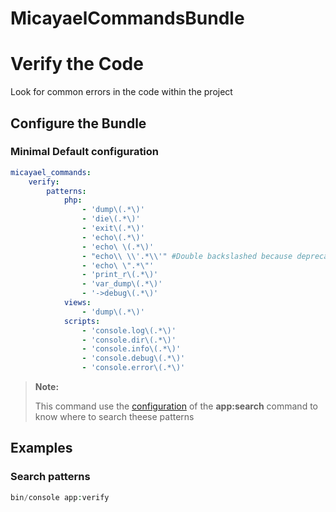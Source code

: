 # MicayaelCommandsBundle

Verify the Code
===============

Look for common errors in the code within the project

Configure the Bundle
----------------------------

### Minimal Default configuration

```yaml
micayael_commands:
    verify:
        patterns:
            php:
                - 'dump\(.*\)'
                - 'die\(.*\)'
                - 'exit\(.*\)'
                - 'echo\(.*\)'
                - 'echo\ \(.*\)'
                - "echo\\ \\'.*\\'" #Double backslashed because deprecation: http://symfony.com/blog/new-in-symfony-2-8-yaml-deprecations#deprecated-non-escaped-in-double-quoted-strings
                - 'echo\ \".*\"'
                - 'print_r\(.*\)'
                - 'var_dump\(.*\)'
                - '->debug\(.*\)'
            views:
                - 'dump\(.*\)'
            scripts:
                - 'console.log\(.*\)'
                - 'console.dir\(.*\)'
                - 'console.info\(.*\)'
                - 'console.debug\(.*\)'
                - 'console.error\(.*\)'
```

> **Note:**
>
> This command use the [configuration](https://github.com/micayael/commands-bundle/blob/master/Resources/doc/search_in_code.md) 
of the **app:search** command to know where to search theese patterns

Examples
----------------------------

### Search patterns
```php
bin/console app:verify
```
